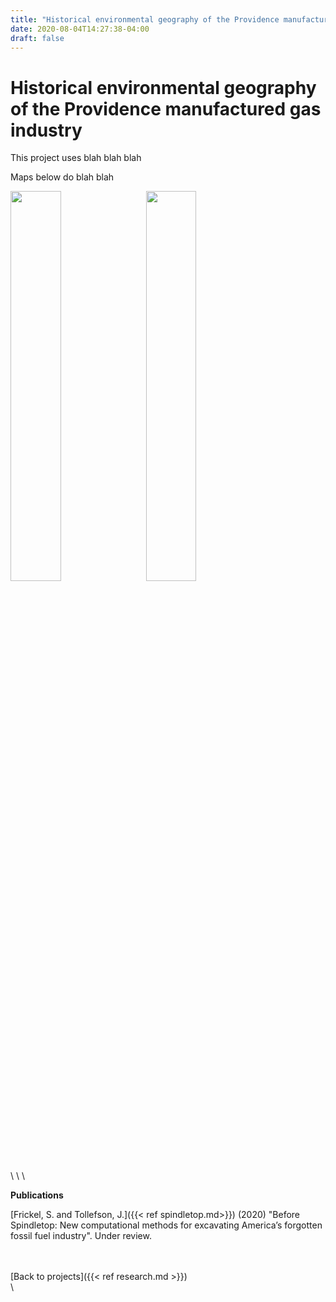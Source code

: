 ```yaml
---
title: "Historical environmental geography of the Providence manufactured gas industry"
date: 2020-08-04T14:27:38-04:00
draft: false
---
```


# Historical environmental geography of the Providence manufactured gas industry

This project uses blah blah blah

Maps below do blah blah

<a href="/images/fmgp_flood_small.jpg"><img src="/images/fmgp_flood_small.jpg" style="float: left; width: 40%; margin-right: 3%; margin-bottom: 0.5em;">
<a href="/images/fmgp_pov_small.jpg"><img src="/images/fmgp_pov_small.jpg" style="float: left; width: 40%; margin-right: 3%; margin-bottom: 0.5em;">
<p style="clear: both;">
</a>
\
\
\

**Publications**

[Frickel, S. and Tollefson, J.]({{< ref spindletop.md>}}) (2020) "Before Spindletop: New computational methods for excavating America’s forgotten fossil fuel industry". Under review.

\
\
[Back to projects]({{< ref research.md >}})
\
\
